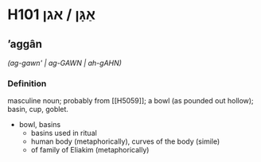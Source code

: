 # H101 אַגָּן / אגן

## ʼaggân

_(ag-gawn' | ag-GAWN | ah-ɡAHN)_

### Definition

masculine noun; probably from [[H5059]]; a bowl (as pounded out hollow); basin, cup, goblet.

- bowl, basins
    - basins used in ritual
    - human body (metaphorically), curves of the body (simile)
    - of family of Eliakim (metaphorically)
